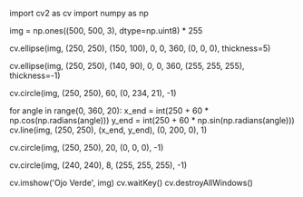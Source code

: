 import cv2 as cv
import numpy as np

img = np.ones((500, 500, 3), dtype=np.uint8) * 255

cv.ellipse(img, (250, 250), (150, 100), 0, 0, 360, (0, 0, 0), thickness=5)

cv.ellipse(img, (250, 250), (140, 90), 0, 0, 360, (255, 255, 255), thickness=-1)

cv.circle(img, (250, 250), 60, (0, 234, 21), -1)

for angle in range(0, 360, 20):
    x_end = int(250 + 60 * np.cos(np.radians(angle)))
    y_end = int(250 + 60 * np.sin(np.radians(angle)))
    cv.line(img, (250, 250), (x_end, y_end), (0, 200, 0), 1)

cv.circle(img, (250, 250), 20, (0, 0, 0), -1)

cv.circle(img, (240, 240), 8, (255, 255, 255), -1)

cv.imshow('Ojo Verde', img)
cv.waitKey()
cv.destroyAllWindows()
